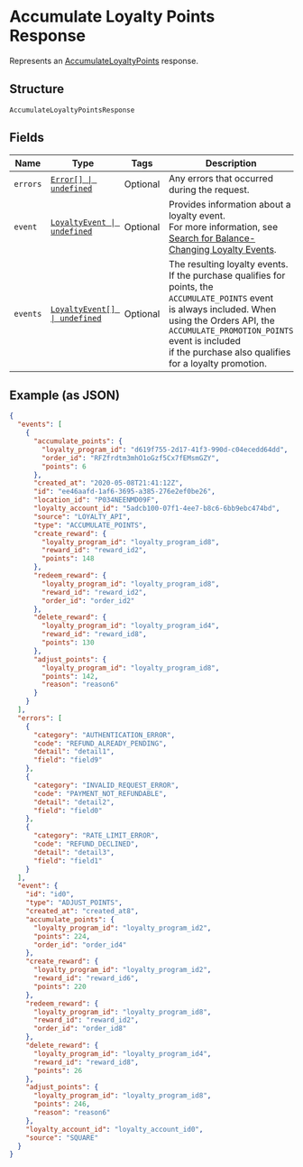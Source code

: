 
# Accumulate Loyalty Points Response

Represents an [AccumulateLoyaltyPoints](../../doc/api/loyalty.md#accumulate-loyalty-points) response.

## Structure

`AccumulateLoyaltyPointsResponse`

## Fields

| Name | Type | Tags | Description |
|  --- | --- | --- | --- |
| `errors` | [`Error[] \| undefined`](../../doc/models/error.md) | Optional | Any errors that occurred during the request. |
| `event` | [`LoyaltyEvent \| undefined`](../../doc/models/loyalty-event.md) | Optional | Provides information about a loyalty event.<br>For more information, see [Search for Balance-Changing Loyalty Events](https://developer.squareup.com/docs/loyalty-api/loyalty-events). |
| `events` | [`LoyaltyEvent[] \| undefined`](../../doc/models/loyalty-event.md) | Optional | The resulting loyalty events. If the purchase qualifies for points, the `ACCUMULATE_POINTS` event<br>is always included. When using the Orders API, the `ACCUMULATE_PROMOTION_POINTS` event is included<br>if the purchase also qualifies for a loyalty promotion. |

## Example (as JSON)

```json
{
  "events": [
    {
      "accumulate_points": {
        "loyalty_program_id": "d619f755-2d17-41f3-990d-c04ecedd64dd",
        "order_id": "RFZfrdtm3mhO1oGzf5Cx7fEMsmGZY",
        "points": 6
      },
      "created_at": "2020-05-08T21:41:12Z",
      "id": "ee46aafd-1af6-3695-a385-276e2ef0be26",
      "location_id": "P034NEENMD09F",
      "loyalty_account_id": "5adcb100-07f1-4ee7-b8c6-6bb9ebc474bd",
      "source": "LOYALTY_API",
      "type": "ACCUMULATE_POINTS",
      "create_reward": {
        "loyalty_program_id": "loyalty_program_id8",
        "reward_id": "reward_id2",
        "points": 148
      },
      "redeem_reward": {
        "loyalty_program_id": "loyalty_program_id8",
        "reward_id": "reward_id2",
        "order_id": "order_id2"
      },
      "delete_reward": {
        "loyalty_program_id": "loyalty_program_id4",
        "reward_id": "reward_id8",
        "points": 130
      },
      "adjust_points": {
        "loyalty_program_id": "loyalty_program_id8",
        "points": 142,
        "reason": "reason6"
      }
    }
  ],
  "errors": [
    {
      "category": "AUTHENTICATION_ERROR",
      "code": "REFUND_ALREADY_PENDING",
      "detail": "detail1",
      "field": "field9"
    },
    {
      "category": "INVALID_REQUEST_ERROR",
      "code": "PAYMENT_NOT_REFUNDABLE",
      "detail": "detail2",
      "field": "field0"
    },
    {
      "category": "RATE_LIMIT_ERROR",
      "code": "REFUND_DECLINED",
      "detail": "detail3",
      "field": "field1"
    }
  ],
  "event": {
    "id": "id0",
    "type": "ADJUST_POINTS",
    "created_at": "created_at8",
    "accumulate_points": {
      "loyalty_program_id": "loyalty_program_id2",
      "points": 224,
      "order_id": "order_id4"
    },
    "create_reward": {
      "loyalty_program_id": "loyalty_program_id2",
      "reward_id": "reward_id6",
      "points": 220
    },
    "redeem_reward": {
      "loyalty_program_id": "loyalty_program_id8",
      "reward_id": "reward_id2",
      "order_id": "order_id8"
    },
    "delete_reward": {
      "loyalty_program_id": "loyalty_program_id4",
      "reward_id": "reward_id8",
      "points": 26
    },
    "adjust_points": {
      "loyalty_program_id": "loyalty_program_id8",
      "points": 246,
      "reason": "reason6"
    },
    "loyalty_account_id": "loyalty_account_id0",
    "source": "SQUARE"
  }
}
```

